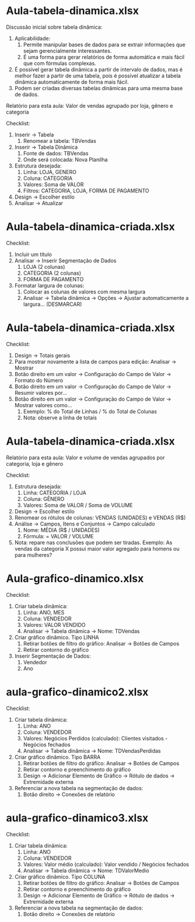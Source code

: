 # Aula-tabela-dinamica.xlsx

Discussão inicial sobre tabela dinâmica:

1. Aplicabilidade:
    1. Permite manipular bases de dados para se extrair informações que sejam gerencialmente
    interessantes.
    2. É uma forma para gerar relatórios de forma automática e mais fácil que com fórmulas complexas.
2. É possível gerar tabela dinâmica a partir de intervalo de dados, mas é melhor fazer a partir de uma tabela, pois é possível atualizar a tabela dinâmica automaticamente de forma mais fácil.
3. Podem ser criadas diversas tabelas dinâmicas para uma mesma base de dados.

Relatório para esta aula: Valor de vendas agrupado por loja, gênero e categoria

Checklist:

1. Inserir -> Tabela
    1. Renomear a tabela: TBVendas
2. Inserir -> Tabela Dinâmica
    1. Fonte de dados: TBVendas
    2. Onde será colocada: Nova Planilha
3. Estrutura desejada:
    1. Linha: LOJA, GENERO
    2. Coluna: CATEGORIA
    3. Valores: Soma de VALOR
    4. Filtros: CATEGORIA, LOJA, FORMA DE PAGAMENTO
4. Design -> Escolher estilo
5. Analisar -> Atualizar

# Aula-tabela-dinamica-criada.xlsx

Checklist:

1. Incluir um título
2. Analisar -> Inserir Segmentação de Dados
    1. LOJA (2 colunas)
    2. CATEGORIA (2 colunas)
    3. FORMA DE PAGAMENTO
3. Formatar largura de colunas:
    1. Colocar as colunas de valores com mesma largura
    2. Analisar -> Tabela dinâmica -> Opções -> Ajustar automaticamente a largura... (DESMARCAR)

# Aula-tabela-dinamica-criada.xlsx

Checklist:

1. Design -> Totais gerais
2. Para mostrar novamente a lista de campos para edição: Analisar -> Mostrar
3. Botão direito em um valor -> Configuração do Campo de Valor -> Formato do Número
4. Botão direito em um valor -> Configuração do Campo de Valor -> Resumir valores por...
5. Botão direito em um valor -> Configuração do Campo de Valor -> Mostrar valores como...
    1. Exemplo: % do Total de Linhas / % do Total de Colunas
    2. Nota: observe a linha de totais

# Aula-tabela-dinamica-criada.xlsx

Relatório para esta aula: Valor e volume de vendas agrupados por categoria, loja e gênero

Checklist:

1. Estrutura desejada:
    1. Linha: CATEGORIA / LOJA
    2. Coluna: GÊNERO
    3. Valores: Soma de VALOR / Soma de VOLUME
2. Design -> Escolher estilo
3. Renomear os rótulos de colunas: VENDAS (UNIDADES) e VENDAS (R$)
4. Análise -> Campos, Itens e Conjuntos -> Campo calculado
    1. Nome: MÉDIA (R$ / UNIDADES)
    2. Fórmula: = VALOR / VOLUME
5. Nota: repare nas conclusões que podem ser tiradas. Exemplo: As vendas da categoria X possui maior valor
agregado para homens ou para mulheres?

# Aula-grafico-dinamico.xlsx

Checklist:

1. Criar tabela dinâmica:
    1. Linha: ANO, MES
    2. Coluna: VENDEDOR
    3. Valores: VALOR VENDIDO
    4. Analisar -> Tabela dinâmica -> Nome: TDVendas
2. Criar gráfico dinâmico. Tipo LINHA
    1. Retirar botões de filtro do gráfico: Analisar -> Botões de Campos
    2. Retirar contorno do gráfico
3. Inserir Segmentação de Dados:
    1. Vendedor
    2. Ano

# aula-grafico-dinamico2.xlsx

Checklist:

1. Criar tabela dinâmica:
    1. Linha: ANO
    2. Coluna: VENDEDOR
    3. Valores: Negócios Perdidos (calculado): Clientes visitados - Negócios fechados
    4. Analisar -> Tabela dinâmica -> Nome: TDVendasPerdidas
2. Criar gráfico dinâmico. Tipo BARRA
    1. Retirar botões de filtro do gráfico: Analisar -> Botões de Campos
    2. Retirar contorno e preenchimento do gráfico
    3. Design -> Adicionar Elemento de Gráfico -> Rótulo de dados -> Extremidade externa
3. Referenciar a nova tabela na segmentação de dados:
    1. Botão direito -> Conexões de relatório

# aula-grafico-dinamico3.xlsx

Checklist:

1. Criar tabela dinâmica:
    1. Linha: ANO
    2. Coluna: VENDEDOR
    3. Valores: Valor médio (calculado): Valor vendido / Negócios fechados
    4. Analisar -> Tabela dinâmica -> Nome: TDValorMedio
2. Criar gráfico dinâmico. Tipo COLUNA
    1. Retirar botões de filtro do gráfico: Analisar -> Botões de Campos
    2. Retirar contorno e preenchimento do gráfico
    3. Design -> Adicionar Elemento de Gráfico -> Rótulo de dados -> Extremidade externa
3. Referenciar a nova tabela na segmentação de dados:
    1. Botão direito -> Conexões de relatório